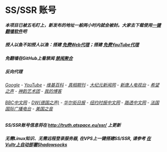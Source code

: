 # SS/SSR 账号 

##### 本项目已被五毛盯上，新发布的地址一般两小时内就会被封。大家去下载使用[一键翻墙软件](https://github.com/gfw-breaker/nogfw/blob/master/README.md)吧

##### 授人以鱼不如授人以渔：搭建 [免费Web代理](https://github.com/no-gfw/heroku-node-proxy#--end--)；搭建 [免费YouTube代理](https://github.com/gfw-breaker/you2php-heroku#--end--) 

##### 免翻墙在GitHub上看禁闻 [禁闻聚合](https://github.com/gfw-breaker/banned-news/blob/master/README.md)

##### 反向代理
######  [Google](http://107.191.53.211:8888/search?q=425事件) - [YouTube](https://nogfw.the-youtube.win) - [维基百科](http://107.191.53.211:8100/wiki/喬高-麥塔斯調查報告) - [真相期刊](http://107.191.53.211:8300/display.aspx?category_id=3&zhuanti_id=2) - [大纪元新闻网](http://107.191.53.211:10080) - [新唐人电视台](http://107.191.53.211:8000) - [希望之声](http://107.191.53.211:8200) - [神韵艺术团](http://107.191.53.211:8000/xtr/gb/prog673.html) - [我的博客](http://107.191.53.211:10000/)<br/> <br/> [BBC中文网](http://107.191.53.211:9100/zhongwen) - [DW(德国之声)](http://107.191.53.211:9200/zh/在线报导/s-9058?&zhongwen=simp) - [华尔街日报](http://107.191.53.211:9300) - [纽约时报中文网](http://107.191.53.211:9400) - [路透中文网](http://107.191.53.211:9500/) - [法国国际广播电台](http://107.191.53.211:9600/) - [美国之音](http://107.191.53.211:9700/) 


##### SS/SSR账号信息将在  http://truth.atspace.eu/ssr/ 上更新

##### 无需Linux知识、无需远程登录服务器, 在VPS上一键搭建SS/SSR, 请参考 [在Vultr上自动部署Shadowsocks](https://gfw-breaker.win/vultr%e9%83%a8%e7%bd%b2ss/) 
